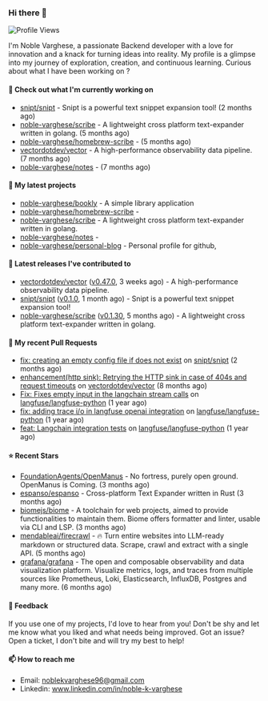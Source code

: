### Hi there 👋
![Profile Views](https://komarev.com/ghpvc/?username=noble-varghese&label=PROFILE+VIEWS)

I'm Noble Varghese, a passionate Backend developer with a love for innovation and a knack for turning ideas into reality. My profile is a glimpse into my journey of exploration, creation, and continuous learning. Curious about what I have been working on ?


#### 👷 Check out what I'm currently working on

- [snipt/snipt](https://github.com/snipt/snipt) - Snipt is a powerful text snippet expansion tool! (2 months ago)
- [noble-varghese/scribe](https://github.com/noble-varghese/scribe) - A lightweight cross platform text-expander written in golang. (5 months ago)
- [noble-varghese/homebrew-scribe](https://github.com/noble-varghese/homebrew-scribe) -  (5 months ago)
- [vectordotdev/vector](https://github.com/vectordotdev/vector) - A high-performance observability data pipeline. (7 months ago)
- [noble-varghese/notes](https://github.com/noble-varghese/notes) -  (7 months ago)

#### 🌱 My latest projects

- [noble-varghese/bookly](https://github.com/noble-varghese/bookly) - A simple library application
- [noble-varghese/homebrew-scribe](https://github.com/noble-varghese/homebrew-scribe) - 
- [noble-varghese/scribe](https://github.com/noble-varghese/scribe) - A lightweight cross platform text-expander written in golang.
- [noble-varghese/notes](https://github.com/noble-varghese/notes) - 
- [noble-varghese/personal-blog](https://github.com/noble-varghese/personal-blog) - Personal profile for github,

#### 🔭 Latest releases I've contributed to

- [vectordotdev/vector](https://github.com/vectordotdev/vector) ([v0.47.0](https://github.com/vectordotdev/vector/releases/tag/v0.47.0), 3 weeks ago) - A high-performance observability data pipeline.
- [snipt/snipt](https://github.com/snipt/snipt) ([v0.1.0](https://github.com/snipt/snipt/releases/tag/v0.1.0), 1 month ago) - Snipt is a powerful text snippet expansion tool!
- [noble-varghese/scribe](https://github.com/noble-varghese/scribe) ([v0.1.30](https://github.com/noble-varghese/scribe/releases/tag/v0.1.30), 5 months ago) - A lightweight cross platform text-expander written in golang.

#### 🔨 My recent Pull Requests

- [fix: creating an empty config file if does not exist](https://github.com/snipt/snipt/pull/1) on [snipt/snipt](https://github.com/snipt/snipt) (2 months ago)
- [enhancement(http sink): Retrying the HTTP sink in case of 404s and request timeouts](https://github.com/vectordotdev/vector/pull/21457) on [vectordotdev/vector](https://github.com/vectordotdev/vector) (8 months ago)
- [Fix: Fixes empty input in the langchain stream calls](https://github.com/langfuse/langfuse-python/pull/538) on [langfuse/langfuse-python](https://github.com/langfuse/langfuse-python) (1 year ago)
- [fix: adding trace i/o in langfuse openai integration](https://github.com/langfuse/langfuse-python/pull/532) on [langfuse/langfuse-python](https://github.com/langfuse/langfuse-python) (1 year ago)
- [feat: Langchain integration tests](https://github.com/langfuse/langfuse-python/pull/527) on [langfuse/langfuse-python](https://github.com/langfuse/langfuse-python) (1 year ago)


#### ⭐ Recent Stars

- [FoundationAgents/OpenManus](https://github.com/FoundationAgents/OpenManus) - No fortress, purely open ground.  OpenManus is Coming. (3 months ago)
- [espanso/espanso](https://github.com/espanso/espanso) - Cross-platform Text Expander written in Rust (3 months ago)
- [biomejs/biome](https://github.com/biomejs/biome) - A toolchain for web projects, aimed to provide functionalities to maintain them. Biome offers formatter and linter, usable via CLI and LSP. (3 months ago)
- [mendableai/firecrawl](https://github.com/mendableai/firecrawl) - 🔥 Turn entire websites into LLM-ready markdown or structured data. Scrape, crawl and extract with a single API. (5 months ago)
- [grafana/grafana](https://github.com/grafana/grafana) - The open and composable observability and data visualization platform. Visualize metrics, logs, and traces from multiple sources like Prometheus, Loki, Elasticsearch, InfluxDB, Postgres and many more.  (6 months ago)

#### 💬 Feedback

If you use one of my projects, I'd love to hear from you! Don't be shy and let me know what you liked and what needs being improved. Got an issue? Open a ticket, I don't bite and will try my best to help!

#### 📫 How to reach me

- Email: noblekvarghese96@gmail.com
- Linkedin: www.linkedin.com/in/noble-k-varghese
